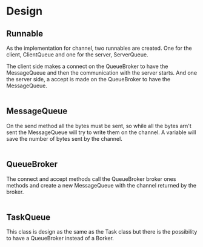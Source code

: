# **Design**

## Runnable

As the implementation for channel, two runnables are created. One for the client, ClientQueue and one for the server, ServerQueue.

The client side makes a connect on the QueueBroker to have the MessageQueue and then the communication with the server starts.
And one the server side, a accept is made on the QueueBroker to have the MessageQueue.
<br>
<br>

## MessageQueue

On the send method all the bytes must be sent, so while all the bytes arn't sent the MessageQueue will try to write them on the channel. A variable will save the number of bytes sent by the channel.
<br>
<br>

## QueueBroker

The connect and accept methods call the QueueBroker broker ones methods and create a new MessageQueue with the channel returned by the broker.
<br>
<br>

## TaskQueue

This class is design as the same as the Task class but there is the possibility to have a QueueBroker instead of a Borker.